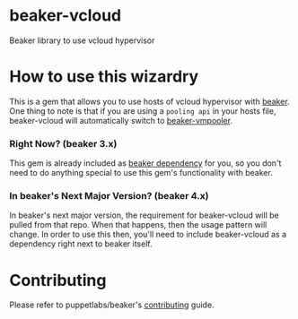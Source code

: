 # beaker-vcloud

Beaker library to use vcloud hypervisor

# How to use this wizardry

This is a gem that allows you to use hosts of vcloud hypervisor with [beaker](https://github.com/puppetlabs/beaker). One thing to note is that if you are using a `pooling api` in your hosts file, beaker-vcloud will automatically switch to [beaker-vmpooler](https://github.com/puppetlabs/beaker-vmpooler). 

### Right Now? (beaker 3.x)

This gem is already included as [beaker dependency](https://github.com/puppetlabs/beaker/blob/master/beaker.gemspec) for you, so you don't need to do anything special to use this gem's functionality with beaker.

### In beaker's Next Major Version? (beaker 4.x)

In beaker's next major version, the requirement for beaker-vcloud will be pulled
from that repo. When that happens, then the usage pattern will change. In order
to use this then, you'll need to include beaker-vcloud as a dependency right
next to beaker itself.

# Contributing

Please refer to puppetlabs/beaker's [contributing](https://github.com/puppetlabs/beaker/blob/master/CONTRIBUTING.md) guide.
